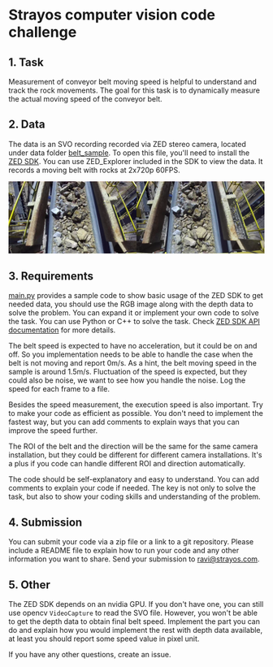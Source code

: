 # Strayos computer vision code challenge

## 1. Task
Measurement of conveyor belt moving speed is helpful to understand and track the rock movements. The goal for this task is to dynamically measure the actual moving speed of the conveyor belt.

## 2. Data
The data is an SVO recording recorded via ZED stereo camera, located under data folder [belt_sample](data/belt_sample.svo). To open this file, you'll need to install the [ZED SDK](https://www.stereolabs.com/developers/release/). You can use ZED_Explorer included in the SDK to view the data. It records a moving belt with rocks at 2x720p 60FPS.
  
<img alt="sample stereo view" src="assets/sample.png">

## 3. Requirements
[main.py](main.py) provides a sample code to show basic usage of the ZED SDK to get needed data, you should use the RGB image along with the depth data to solve the problem. You can expand it or implement your own code to solve the task. You can use Python or C++ to solve the task. Check [ZED SDK API documentation](https://www.stereolabs.com/docs/api/) for more details.

The belt speed is expected to have no acceleration, but it could be on and off. So you implementation needs to be able to handle the case when the belt is not moving and report 0m/s. As a hint, the belt moving speed in the sample is around 1.5m/s. Fluctuation of the speed is expected, but they could also be noise, we want to see how you handle the noise. Log the speed for each frame to a file. 

Besides the speed measurement, the execution speed is also important. Try to make your code as efficient as possible. You don't need to implement the fastest way, but you can add comments to explain ways that you can improve the speed further. 

The ROI of the belt and the direction will be the same for the same camera installation, but they could be different for different camera installations. It's a plus if you code can handle different ROI and direction automatically.

The code should be self-explanatory and easy to understand. You can add comments to explain your code if needed. The key is not only to solve the task, but also to show your coding skills and understanding of the problem.

## 4. Submission
You can submit your code via a zip file or a link to a git repository. Please include a README file to explain how to run your code and any other information you want to share. Send your submission to ravi@strayos.com. 

## 5. Other
The ZED SDK depends on an nvidia GPU. If you don't have one, you can still use opencv `VideoCapture` to read the SVO file. However, you won't be able to get the depth data to obtain final belt speed. Implement the part you can do and explain how you would implement the rest with depth data available, at least you should report some speed value in pixel unit.

If you have any other questions, create an issue. 

